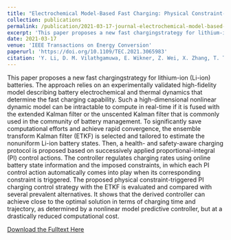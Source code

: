 ```yaml
---
title: "Electrochemical Model-Based Fast Charging: Physical Constraint-Triggered PI Control"
collection: publications
permalink: /publication/2021-03-17-journal-electrochemical-model-based-fast-charging-physical-constraint-triggered-pi-control
excerpt: 'This paper proposes a new fast chargingstrategy for lithium-ion (Li-ion) batteries. The approach relies on an experimentally validated high-fidelity model describing battery electrochemical and thermal dynamics that determine the fast charging capability. Such a high-dimensional nonlinear dynamic model can be intractable to compute in real-time if it is fused with the extended Kalman filter or the unscented Kalman filter that is commonly used in the community of battery management. To significantly save computational efforts and achieve rapid convergence, the ensemble transform Kalman filter (ETKF) is selected and tailored to estimate the nonuniform Li-ion battery states. Then, a health- and safety-aware charging protocol is proposed based on successively applied proportional-integral (PI) control actions. The controller regulates charging rates using online battery state information and the imposed constraints, in which each PI control action automatically comes into play when its corresponding constraint is triggered. The proposed physical constraint-triggered PI charging control strategy with the ETKF is evaluated and compared with several prevalent alternatives. It shows that the derived controller can achieve close to the optimal solution in terms of charging time and trajectory, as determined by a nonlinear model predictive controller, but at a drastically reduced computational cost.'
date: 2021-03-17
venue: 'IEEE Transactions on Energy Conversion'
paperurl: 'https://doi.org/10.1109/TEC.2021.3065983'
citation: 'Y. Li, D. M. Vilathgamuwa, E. Wikner, Z. Wei, X. Zhang, T. Thiringer, T. Wik, and C. Zou, &quot;Electrochemical model-based fast charging: Physical constraint-triggered PI control,&quot; <i>IEEE Trans. Energy Convers.</i>, vol. 36, no. 4, pp. 3208-3220, Dec. 2021.' 
---
```


This paper proposes a new fast chargingstrategy for lithium-ion (Li-ion) batteries. The approach relies on an experimentally validated high-fidelity model describing battery electrochemical and thermal dynamics that determine the fast charging capability. Such a high-dimensional nonlinear dynamic model can be intractable to compute in real-time if it is fused with the extended Kalman filter or the unscented Kalman filter that is commonly used in the community of battery management. To significantly save computational efforts and achieve rapid convergence, the ensemble transform Kalman filter (ETKF) is selected and tailored to estimate the nonuniform Li-ion battery states. Then, a health- and safety-aware charging protocol is proposed based on successively applied proportional-integral (PI) control actions. The controller regulates charging rates using online battery state information and the imposed constraints, in which each PI control action automatically comes into play when its corresponding constraint is triggered. The proposed physical constraint-triggered PI charging control strategy with the ETKF is evaluated and compared with several prevalent alternatives. It shows that the derived controller can achieve close to the optimal solution in terms of charging time and trajectory, as determined by a nonlinear model predictive controller, but at a drastically reduced computational cost.

[Download the Fulltext Here](https://research.chalmers.se/publication/523377/file/523377_Fulltext.pdf)

